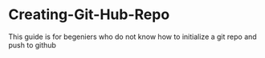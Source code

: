 # Creating-Git-Hub-Repo
This guide is for begeniers who do not know how to initialize a git repo and push to github
